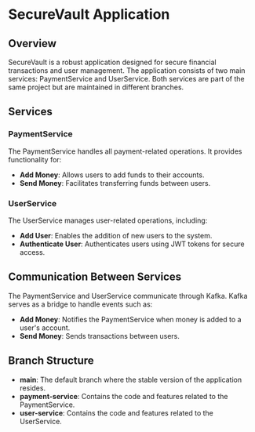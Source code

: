 # SecureVault Application

## Overview

SecureVault is a robust application designed for secure financial transactions and user management. The application consists of two main services: PaymentService and UserService. Both services are part of the same project but are maintained in different branches.

## Services

### PaymentService

The PaymentService handles all payment-related operations. It provides functionality for:
- **Add Money**: Allows users to add funds to their accounts.
- **Send Money**: Facilitates transferring funds between users.

### UserService

The UserService manages user-related operations, including:
- **Add User**: Enables the addition of new users to the system.
- **Authenticate User**: Authenticates users using JWT tokens for secure access.

## Communication Between Services

The PaymentService and UserService communicate through Kafka. Kafka serves as a bridge to handle events such as:
- **Add Money**: Notifies the PaymentService when money is added to a user's account.
- **Send Money**: Sends transactions between users.

## Branch Structure

- **main**: The default branch where the stable version of the application resides.
- **payment-service**: Contains the code and features related to the PaymentService.
- **user-service**: Contains the code and features related to the UserService.